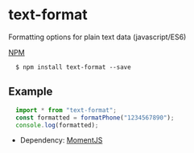 # text-format
Formatting options for plain text data (javascript/ES6)

[NPM](https://www.npmjs.com/package/text-format)

```shell
  $ npm install text-format --save
```

## Example

```javascript
  import * from "text-format";
  const formatted = formatPhone("1234567890");
  console.log(formatted);
```

* Dependency: [MomentJS](https://www.npmjs.com/package/moment)
